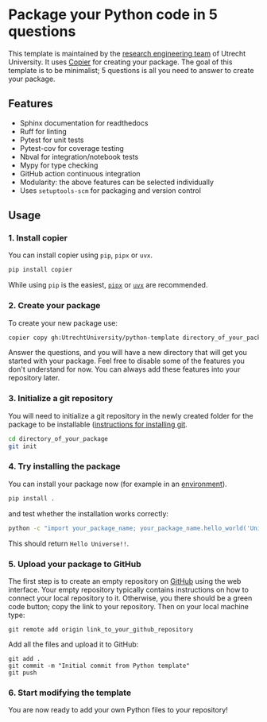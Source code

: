 # Package your Python code in 5 questions

This template is maintained by the [research engineering team](https://www.uu.nl/en/research/research-data-management/support/research-engineers) of Utrecht University.
It uses [Copier](https://copier.readthedocs.io/en/stable/) for creating your package. The goal of this template is to be minimalist; 5 questions is all you need to answer
to create your package.

## Features

- Sphinx documentation for readthedocs
- Ruff for linting
- Pytest for unit tests
- Pytest-cov for coverage testing
- Nbval for integration/notebook tests
- Mypy for type checking
- GitHub action continuous integration
- Modularity: the above features can be selected individually
- Uses `setuptools-scm` for packaging and version control

## Usage

### 1. Install copier

You can install copier using `pip`, `pipx` or `uvx`.

```python
pip install copier
```

While using `pip` is the easiest, [`pipx`](https://github.com/pypa/pipx) or [`uvx`](https://docs.astral.sh/uv/) are recommended.

### 2. Create your package

To create your new package use:

```sh
copier copy gh:UtrechtUniversity/python-template directory_of_your_package
```

Answer the questions, and you will have a new directory that will get you started with your package. Feel free to disable some of
the features you don't understand for now. You can always add these features into your repository later.

### 3. Initialize a git repository

You will need to initialize a git repository in the newly created folder for the package to be installable ([instructions for installing git]([git](https://git-scm.com/book/en/v2/Getting-Started-Installing-Git)). 

```sh
cd directory_of_your_package
git init
```

### 4. Try installing the package

You can install your package now (for example in an [environment](https://docs.astral.sh/uv/pip/environments/#creating-a-virtual-environment)).

```sh
pip install .
```

and test whether the installation works correctly:

```sh
python -c "import your_package_name; your_package_name.hello_world('Universe')"
```
This should return `Hello Universe!!`.

### 5. Upload your package to GitHub

The first step is to create an empty repository on [GitHub](github.com) using the web interface. Your empty repository typically contains instructions on how to connect your local repository to it. Otherwise, you there should be a green code button; copy the link to your repository. Then on your local machine type:

```
git remote add origin link_to_your_github_repository
```

Add all the files and upload it to GitHub:

```
git add .
git commit -m "Initial commit from Python template"
git push
```

### 6. Start modifying the template

You are now ready to add your own Python files to your repository!
